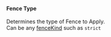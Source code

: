 #### Fence Type

Determines the type of Fence to Apply.  
Can be any [fenceKind](/enums/enums.fencekind.html) such as `strict`  